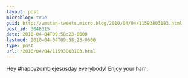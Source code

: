 ```yaml
---
layout: post
microblog: true
guid: http://vmstan-tweets.micro.blog/2010/04/04/11593803183.html
post_id: 3048315
date: 2010-04-04T09:58:23-0600
lastmod: 2010-04-04T09:58:23-0600
type: post
url: /2010/04/04/11593803183.html
---
```

Hey #happyzombiejesusday everybody! Enjoy your ham.
